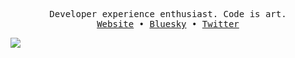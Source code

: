 <p align="center">
  <samp>
    Developer experience enthusiast. Code is art.<br/> 
    <a href="https://innocenzi.dev">Website</a> •
    <a href="https://bsky.app/profile/innocenzi.dev">Bluesky</a> •
    <a href="https://twitter.com/enzoinnocenzi">Twitter</a>
  </samp>
</p>

![](https://hit.yhype.me/github/profile?user_id=16060559)

